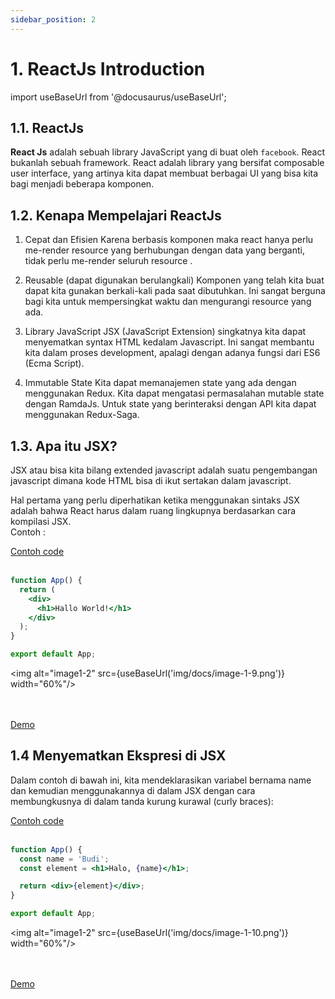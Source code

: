 ```yaml
---
sidebar_position: 2
---
```


# 1. ReactJs Introduction

import useBaseUrl from '@docusaurus/useBaseUrl';

## 1.1. ReactJs

**React Js** adalah sebuah library JavaScript yang di buat oleh `facebook`. React bukanlah sebuah framework. React adalah library yang bersifat composable user interface, yang artinya kita dapat membuat berbagai UI yang bisa kita bagi menjadi beberapa komponen.

## 1.2. Kenapa Mempelajari ReactJs

1. Cepat dan Efisien
   Karena berbasis komponen maka react hanya perlu me-render resource yang berhubungan dengan data yang berganti, tidak perlu me-render seluruh resource .

2. Reusable (dapat digunakan berulangkali)
   Komponen yang telah kita buat dapat kita gunakan berkali-kali pada saat dibutuhkan. Ini sangat berguna bagi kita untuk mempersingkat waktu dan mengurangi resource yang ada.

3. Library JavaScript
   JSX (JavaScript Extension) singkatnya kita dapat menyematkan syntax HTML kedalam Javascript. Ini sangat membantu kita dalam proses development, apalagi dengan adanya fungsi dari ES6 (Ecma Script).

4. Immutable State
   Kita dapat memanajemen state yang ada dengan menggunakan Redux. Kita dapat mengatasi permasalahan mutable state dengan RamdaJs. Untuk state yang berinteraksi dengan API kita dapat menggunakan Redux-Saga.

## 1.3. Apa itu JSX?

JSX atau bisa kita bilang extended javascript adalah suatu pengembangan javascript dimana kode HTML bisa di ikut sertakan dalam javascript.

Hal pertama yang perlu diperhatikan ketika menggunakan sintaks JSX adalah bahwa React harus dalam ruang lingkupnya berdasarkan cara kompilasi JSX. <br />
Contoh :

<a class="btn-example-code" href="https://github.com/demo-dumbways/ebook-code-results-stage-2/blob/1-frontend-reactjs-fundamental/src/App.js">
Contoh code
</a>

<br />
<br />

```jsx title=App.js
function App() {
  return (
    <div>
      <h1>Hallo World!</h1>
    </div>
  );
}

export default App;
```

<img alt="image1-2" src={useBaseUrl('img/docs/image-1-9.png')} width="60%"/>

<br />
<br />

<div>
<a class="btn-demo" href="https://ebook-code-results-stage-2-git-1-frontend-e6f5e7-demo-dumbways.vercel.app/">
Demo
</a>
</div>

## 1.4 Menyematkan Ekspresi di JSX

Dalam contoh di bawah ini, kita mendeklarasikan variabel bernama name dan kemudian menggunakannya di dalam JSX dengan cara membungkusnya di dalam tanda kurung kurawal (curly braces):

<a class="btn-example-code" href="https://github.com/demo-dumbways/ebook-code-results-stage-2/blob/2-frontend-react-js-fundamental/src/App.js">
Contoh code
</a>

<br />
<br />

```jsx title=App.js
function App() {
  const name = 'Budi';
  const element = <h1>Halo, {name}</h1>;

  return <div>{element}</div>;
}

export default App;
```

<img alt="image1-2" src={useBaseUrl('img/docs/image-1-10.png')} width="60%"/>

<br />
<br />

<div>
<a class="btn-demo" href="https://ebook-code-results-stage-2-kkk12tp75-demo-dumbways.vercel.app/">
Demo
</a>
</div>
